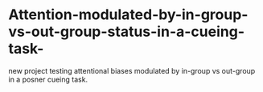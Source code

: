 # Attention-modulated-by-in-group-vs-out-group-status-in-a-cueing-task-
new project testing attentional biases modulated by in-group vs out-group in a posner cueing task. 
